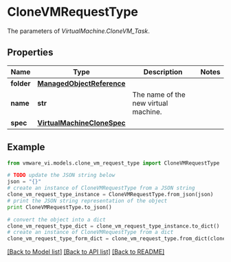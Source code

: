 # CloneVMRequestType

The parameters of *VirtualMachine.CloneVM_Task*. 

## Properties
Name | Type | Description | Notes
------------ | ------------- | ------------- | -------------
**folder** | [**ManagedObjectReference**](ManagedObjectReference.md) |  | 
**name** | **str** | The name of the new virtual machine.  | 
**spec** | [**VirtualMachineCloneSpec**](VirtualMachineCloneSpec.md) |  | 

## Example

```python
from vmware_vi.models.clone_vm_request_type import CloneVMRequestType

# TODO update the JSON string below
json = "{}"
# create an instance of CloneVMRequestType from a JSON string
clone_vm_request_type_instance = CloneVMRequestType.from_json(json)
# print the JSON string representation of the object
print CloneVMRequestType.to_json()

# convert the object into a dict
clone_vm_request_type_dict = clone_vm_request_type_instance.to_dict()
# create an instance of CloneVMRequestType from a dict
clone_vm_request_type_form_dict = clone_vm_request_type.from_dict(clone_vm_request_type_dict)
```
[[Back to Model list]](../README.md#documentation-for-models) [[Back to API list]](../README.md#documentation-for-api-endpoints) [[Back to README]](../README.md)


